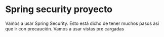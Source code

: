 # Spring security proyecto

Vamos a usar Spring Security. Esto está dicho de tener muchos pasos así que ir con precaución.
Vamos a usar vistas pre cargadas